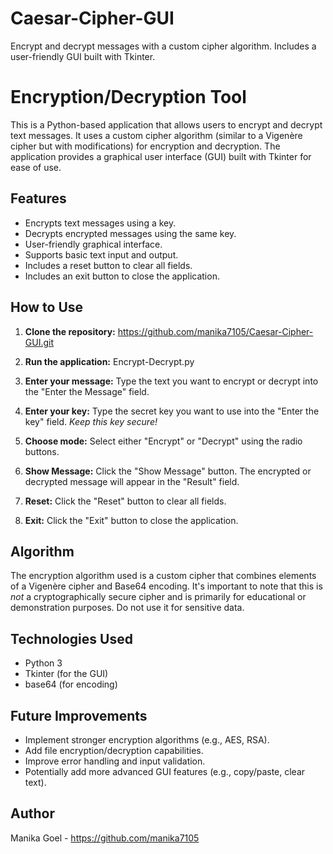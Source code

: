 # Caesar-Cipher-GUI
Encrypt and decrypt messages with a custom cipher algorithm. Includes a user-friendly GUI built with Tkinter.

# Encryption/Decryption Tool

This is a Python-based application that allows users to encrypt and decrypt text messages. It uses a custom cipher algorithm (similar to a Vigenère cipher but with modifications) for encryption and decryption. The application provides a graphical user interface (GUI) built with Tkinter for ease of use.

## Features

*   Encrypts text messages using a key.
*   Decrypts encrypted messages using the same key.
*   User-friendly graphical interface.
*   Supports basic text input and output.
*   Includes a reset button to clear all fields.
*   Includes an exit button to close the application.

## How to Use

1.  **Clone the repository:**
    https://github.com/manika7105/Caesar-Cipher-GUI.git

2.  **Run the application:**
    Encrypt-Decrypt.py

3.  **Enter your message:** Type the text you want to encrypt or decrypt into the "Enter the Message" field.

4.  **Enter your key:** Type the secret key you want to use into the "Enter the key" field.  *Keep this key secure!*

5.  **Choose mode:** Select either "Encrypt" or "Decrypt" using the radio buttons.

6.  **Show Message:** Click the "Show Message" button. The encrypted or decrypted message will appear in the "Result" field.

7.  **Reset:** Click the "Reset" button to clear all fields.

8.  **Exit:** Click the "Exit" button to close the application.

## Algorithm

The encryption algorithm used is a custom cipher that combines elements of a Vigenère cipher and Base64 encoding.  It's important to note that this is *not* a cryptographically secure cipher and is primarily for educational or demonstration purposes.  Do not use it for sensitive data.

## Technologies Used

*   Python 3
*   Tkinter (for the GUI)
*   base64 (for encoding)

## Future Improvements

*   Implement stronger encryption algorithms (e.g., AES, RSA).
*   Add file encryption/decryption capabilities.
*   Improve error handling and input validation.
*   Potentially add more advanced GUI features (e.g., copy/paste, clear text).

## Author

Manika Goel - https://github.com/manika7105
